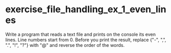 # exercise_file_handling_ex_1_even_lines
Write a program that reads a text file and prints on the console its even lines. Line numbers start from 0. Before you print the result, replace {"-", ",", ".", "!", "?"} with "@" and reverse the order of the words.
